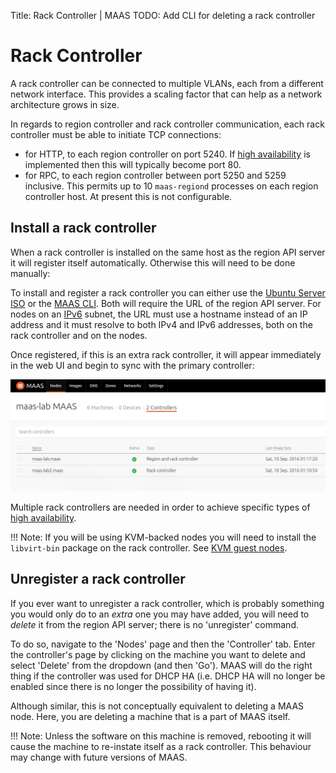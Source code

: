 Title: Rack Controller | MAAS
TODO:  Add CLI for deleting a rack controller


# Rack Controller

A rack controller can be connected to multiple VLANs, each from a different
network interface. This provides a scaling factor that can help as a network
architecture grows in size.

In regards to region controller and rack controller communication, each rack
controller must be able to initiate TCP connections:

- for HTTP, to each region controller on port 5240. If
  [high availability](manage-ha.md) is implemented then this will typically
  become port 80.
- for RPC, to each region controller between port 5250 and 5259 inclusive. This
  permits up to 10 `maas-regiond` processes on each region controller host. At
  present this is not configurable.


## Install a rack controller

When a rack controller is installed on the same host as the region API server
it will register itself automatically. Otherwise this will need to be done
manually:

To install and register a rack controller you can either use the
[Ubuntu Server ISO](installconfig-server-iso.md#rack-controller) or the
[MAAS CLI](manage-cli-advanced.md#install-a-rack-controller). Both will
require the URL of the region API server. For nodes on an
[IPv6](installconfig-network-ipv6.md) subnet, the URL must use a hostname
instead of an IP address and it must resolve to both IPv4 and IPv6 addresses,
both on the rack controller and on the nodes.

Once registered, if this is an extra rack controller, it will appear
immediately in the web UI and begin to sync with the primary controller:

![add controller](../media/installconfig-rack__add-controller2.png)

Multiple rack controllers are needed in order to achieve specific types of
[high availability](manage-ha.md).

!!! Note: If you will be using KVM-backed nodes you will need to install the
`libvirt-bin` package on the rack controller. See
[KVM guest nodes](installconfig-add-nodes.md#kvm-guest-nodes).


## Unregister a rack controller

If you ever want to unregister a rack controller, which is probably something
you would only do to an *extra* one you may have added, you will need to
*delete* it from the region API server; there is no 'unregister' command.

To do so, navigate to the 'Nodes' page and then the 'Controller' tab. Enter the
controller's page by clicking on the machine you want to delete and select
'Delete' from the dropdown (and then 'Go'). MAAS will do the right thing if the
controller was used for DHCP HA (i.e. DHCP HA will no longer be enabled since
there is no longer the possibility of having it).

Although similar, this is not conceptually equivalent to deleting a MAAS node.
Here, you are deleting a machine that is a part of MAAS itself.

!!! Note: Unless the software on this machine is removed, rebooting it will
cause the machine to re-instate itself as a rack controller. This behaviour may
change with future versions of MAAS.


<!--

THIS IS MIND-NUMBING. IT READS LIKE DEVELOPERS' NOTES.
LET'S TAKE THIS OUT FOR NOW.


## Interface management

MAAS automatically recognises the network interfaces on each rack controller.
Some (though not necessarily all) of these will be connected to subnets on a
VLAN inside a Fabric. In other words, the rack controllers will be connected
to VLANs, and the subnets being served on these.

Once a new rack controller is connected, it will try to autodetect in what
subnet, VLAN and even fabric the interface is connected to. If these have not
being created, new subnets, VLANs and fabrics and spaces will be created.

If fabrics, VLANs and subnets are already created, once MAAS automatically
recognises the rack controller network interfaces, it will try to determine to
which these are connected to before being able to provide services.

As such, each rack controller interface will determine whether a rack
controller can provide DHCP on an specific VLAN, or for advanced configuration,
a rack controller interface will determine whether a rack controller can be a
primary or backup Rack on an HA configuration.

If for any reason, the rack controller interfaces are mis-identified and are
in the correct fabric, the user can manually change that by editing the Rack
Controller Fabric information:

![image](../media/rack-interface-edit.png)

-->
